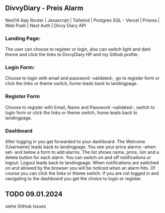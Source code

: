 
## DivvyDiary - Preis Alarm

Next14 App Router |
Javascript |
Tailwind |
Postgres SQL - Vercel |
Prisma |
Web Push |
Next Auth |
Divvy Diary API

### Landing Page:
The user can choose to register or login, also can switch light and dark theme
and click the links to DivvyDiary HP and my Github profile.

### Login Form:
Choose to login with email and password -validated-, go to register form 
or click the links or theme switch, home leads back to landingpage.

### Register Form
Choose to register with Email, Name and Password -validated-, switch to login form
or click the links or theme switch, home leads back to landingpage.

### Dashboard
After logging in you get forwarded to your dashboard. The Welcome {Username} leads back to landingpage.
You see your price alarms -when set- and below a form to add alarms. 
The list shows name, price, isin and a delete button for each alarm.
You can switch on and off notifications or logout. Logout leads back to landingpage.
When notifications are switched on and allowed by the browser you will be noticed when an alarm hits.
Of course you can click the links or theme switch.
If you are not logged in and navigating to the dashboard you get the choice to login or register.

## TODO 09.01.2024

siehe GitHub Issues





